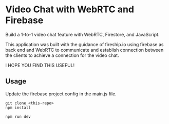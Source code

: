 # Video Chat with WebRTC and Firebase

Build a 1-to-1 video chat feature with WebRTC, Firestore, and JavaScript. 

This application was built with the guidance of fireship.io using firebase as back end and WebRTC to communicate and establish connection between the clients to achieve a connection for the video chat.

I HOPE YOU FIND THIS USEFUL!


## Usage

Update the firebase project config in the main.js file. 

```
git clone <this-repo>
npm install

npm run dev
```
